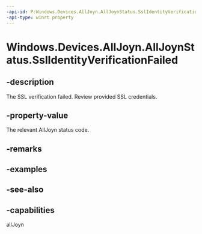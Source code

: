 ```yaml
---
-api-id: P:Windows.Devices.AllJoyn.AllJoynStatus.SslIdentityVerificationFailed
-api-type: winrt property
---
```


<!-- Property syntax
public int SslIdentityVerificationFailed { get; }
-->

# Windows.Devices.AllJoyn.AllJoynStatus.SslIdentityVerificationFailed

## -description
The SSL verification failed. Review provided SSL credentials.

## -property-value
The relevant AllJoyn status code.

## -remarks

## -examples

## -see-also


## -capabilities
allJoyn